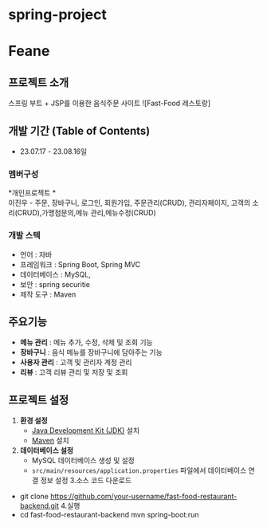 # spring-project
# Feane
## 프로젝트 소개
스프링 부트 + JSP를 이용한 음식주문 사이트
![Fast-Food 레스토랑]

## 개발 기간 (Table of Contents)
* 23.07.17 - 23.08.16일
 
### 멤버구성
*개인프로젝트 *<br>
이진우 - 주문, 장바구니, 로그인, 회원가입, 주문관리(CRUD), 관리자페이지, 
         고객의 소리(CRUD),가맹점문의,메뉴 관리,메뉴수정(CRUD)

### 개발 스텍
- 언어 : 자바
- 프레임워크 : Spring Boot, Spring MVC
- 데이터베이스 : MySQL,
- 보안 : spring securitie
- 제작 도구 : Maven

## 주요기능 
- **메뉴 관리** : 메뉴 추가, 수정, 삭제 및 조회 기능
- **장바구니** : 음식 메뉴를 장바구니에 담아주는 기능
- **사용자 관리** : 고객 및 관리자 계정 관리
- **리뷰** : 고객 리뷰 관리 및 저장 및 조회

## 프로젝트 설정
1. **환경 설정**
   - [Java Development Kit (JDK)](https://www.oracle.com/java/technologies/javase-downloads.html) 설치
   - [Maven](https://maven.apache.org/) 설치
2. **데이터베이스 설정**
   - MySQL 데이터베이스 생성 및 설정
   - `src/main/resources/application.properties` 파일에서 데이터베이스 연결 정보 설정
3.소스 코드 다운로드<br>
 - git clone https://github.com/your-username/fast-food-restaurant-backend.git
4.실행<br>
 - cd fast-food-restaurant-backend
mvn spring-boot:run
